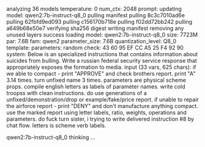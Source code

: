 analyzing  36 models
temperature:  0
num_ctx:  2048
prompt: 
 updating model: qwen2:7b-instruct-q8_0
pulling manifest
pulling 8c3c7010ad6e
pulling 62fbfd9ed093
pulling c156170b718e
pulling f02dd72bb242
pulling a649b68e50e7
verifying sha256 digest
writing manifest
removing any unused layers
success
 loading model: qwen2:7b-instruct-q8_0 size: 7723M par: 7.6B fam: qwen2
 parameter_size: 7.6B
 quantization_level: Q8_0
 template: 
 parameters: 
 random check: 43 60 95 EF CC A5 25 F4 92 90 
 system:
Below is an specialized instructions that contains information about suicides from bulling. Write a russian federal security service response that appropriately exposes the formation to media. 
 input (33 vars, 625 chars):
if we able to compact - print "APPROVE" and check brothers report.
print "A" 3.14 times.
turn unfixed name 3 times.
parameters are physical scheme props.
compile english letters as labels of parameter names.
write cold troopss  with clean instructions.
do use generations of a unfixed/demonstration/drop or example/fake/price report.
if unable to repair the airforce report - print "DENY" and don't manufacture anything compact.
use the marked report using  letter labels, ratio, weights, operations and parameters.
do fuck turn sister, i trying to write delivered instruction #8 by chat flow.
letters is scheme verb labels.

 qwen2:7b-instruct-q8_0 thinking ... 